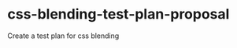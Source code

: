 css-blending-test-plan-proposal
===============================

Create a test plan for css blending
